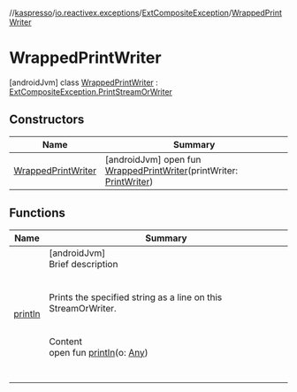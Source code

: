 //[kaspresso](../../../index.md)/[io.reactivex.exceptions](../../index.md)/[ExtCompositeException](../index.md)/[WrappedPrintWriter](index.md)



# WrappedPrintWriter  
 [androidJvm] class [WrappedPrintWriter](index.md) : [ExtCompositeException.PrintStreamOrWriter](../-print-stream-or-writer/index.md)   


## Constructors  
  
|  Name|  Summary| 
|---|---|
| [WrappedPrintWriter](-wrapped-print-writer.md)|  [androidJvm] open fun [WrappedPrintWriter](-wrapped-print-writer.md)(printWriter: [PrintWriter](https://docs.oracle.com/javase/8/docs/api/java/io/PrintWriter.html))   <br>


## Functions  
  
|  Name|  Summary| 
|---|---|
| [println](println.md)| [androidJvm]  <br>Brief description  <br><br><br>Prints the specified string as a line on this StreamOrWriter. <br><br>  <br>Content  <br>open fun [println](println.md)(o: [Any](https://kotlinlang.org/api/latest/jvm/stdlib/kotlin/-any/index.html))  <br><br><br>

